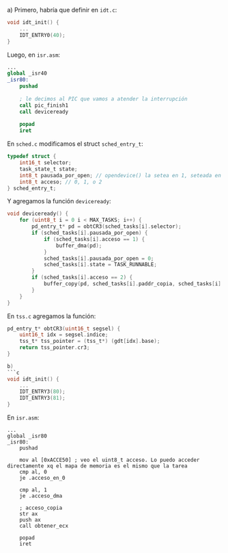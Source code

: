 a)
Primero, habría que definir en `idt.c`:
```c
void idt_init() {
	...
	IDT_ENTRY0(40);
}
```

Luego, en `isr.asm`:
```nasm
...
global _isr40
_isr80:
	pushad
	
	; le decimos al PIC que vamos a atender la interrupción
	call pic_finish1
	call deviceready
	
	popad
	iret
```

En `sched.c` modificamos el struct `sched_entry_t`:

```c
typedef struct {
	int16_t selector;
	task_state_t state;
	int8_t pausada_por_open; // opendevice() la setea en 1, seteada en 0 por closedevice() y en _isr40
	int8_t acceso; // 0, 1, o 2
} sched_entry_t;
```

Y agregamos la función `deviceready`:
```c
void deviceready() {
	for (uint8_t i = 0 i < MAX_TASKS; i++) {
		pd_entry_t* pd = obtCR3(sched_tasks[i].selector);
		if (sched_tasks[i].pausada_por_open) {
			if (sched_tasks[i].acceso == 1) {
				buffer_dma(pd);
			}
			sched_tasks[i].pausada_por_open = 0;
			sched_tasks[i].state = TASK_RUNNABLE;
		}
		if (sched_tasks[i].acceso == 2) {
			buffer_copy(pd, sched_tasks[i].paddr_copia, sched_tasks[i].vaddr_copia);
		}
	}
}
```

En `tss.c` agregamos la función:
```c
pd_entry_t* obtCR3(uint16_t segsel) {
	uint16_t idx = segsel.indice;
	tss_t* tss_pointer = (tss_t*) (gdt[idx].base);
	return tss_pointer.cr3;
}

b)
```c
void idt_init() {
	...
	IDT_ENTRY3(80);
	IDT_ENTRY3(81);
}
```
En `isr.asm`:
```
...
global _isr80
_isr80:
	pushad
	
	mov al [0xACCE50] ; veo el uint8_t acceso. Lo puedo acceder directamente xq el mapa de memoria es el mismo que la tarea
	cmp al, 0
	je .acceso_en_0

	cmp al, 1
	je .acceso_dma

	; acceso_copia
	str ax
	push ax
	call obtener_ecx	

	popad
	iret
